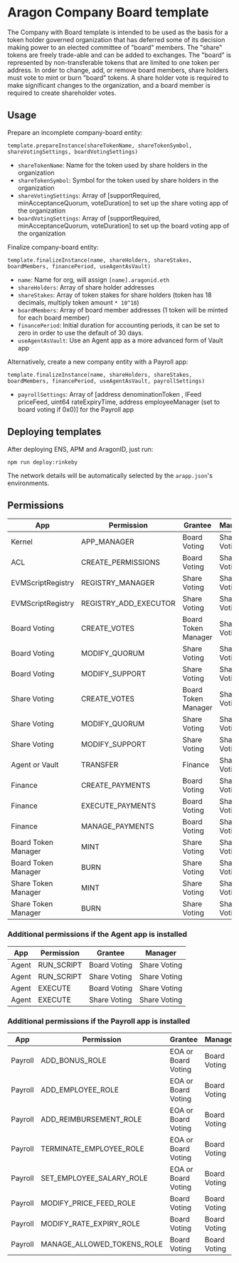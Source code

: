 # Aragon Company Board template

The Company with Board template is intended to be used as the basis for a token holder governed organization that has deferred some of its decision making power to an elected committee of "board" members. The "share" tokens are freely trade-able and can be added to exchanges. The "board" is represented by non-transferable tokens that are limited to one token per address. In order to change, add, or remove board members, share holders must vote to mint or burn "board" tokens. A share holder vote is required to make significant changes to the organization, and a board member is required to create shareholder votes.

## Usage

Prepare an incomplete company-board entity:

```
template.prepareInstance(shareTokenName, shareTokenSymbol, shareVotingSettings, boardVotingSettings)
```

- `shareTokenName`: Name for the token used by share holders in the organization
- `shareTokenSymbol`: Symbol for the token used by share holders in the organization
- `shareVotingSettings`: Array of [supportRequired, minAcceptanceQuorum, voteDuration] to set up the share voting app of the organization
- `boardVotingSettings`: Array of [supportRequired, minAcceptanceQuorum, voteDuration] to set up the board voting app of the organization

Finalize company-board entity:

```
template.finalizeInstance(name, shareHolders, shareStakes, boardMembers, financePeriod, useAgentAsVault)
```

- `name`: Name for org, will assign `[name].aragonid.eth`
- `shareHolders`: Array of share holder addresses
- `shareStakes`: Array of token stakes for share holders (token has 18 decimals, multiply token amount `* 10^18`)
- `boardMembers`: Array of board member addresses (1 token will be minted for each board member)
- `financePeriod`: Initial duration for accounting periods, it can be set to zero in order to use the default of 30 days.
- `useAgentAsVault`: Use an Agent app as a more advanced form of Vault app

Alternatively, create a new company entity with a Payroll app:

```
template.finalizeInstance(name, shareHolders, shareStakes, boardMembers, financePeriod, useAgentAsVault, payrollSettings)
```

- `payrollSettings`: Array of [address denominationToken , IFeed priceFeed, uint64 rateExpiryTime, address employeeManager (set to board voting if 0x0)] for the Payroll app

## Deploying templates

After deploying ENS, APM and AragonID, just run:

```
npm run deploy:rinkeby
```

The network details will be automatically selected by the `arapp.json`'s environments.

## Permissions

| App                 | Permission            | Grantee             | Manager       |
|---------------------|-----------------------|---------------------|---------------|
| Kernel              | APP_MANAGER           | Board Voting        | Share Voting  |
| ACL                 | CREATE_PERMISSIONS    | Board Voting        | Share Voting  |
| EVMScriptRegistry   | REGISTRY_MANAGER      | Share Voting        | Share Voting  |
| EVMScriptRegistry   | REGISTRY_ADD_EXECUTOR | Share Voting        | Share Voting  |
| Board Voting        | CREATE_VOTES          | Board Token Manager | Share Voting  |
| Board Voting        | MODIFY_QUORUM         | Share Voting        | Share Voting  |
| Board Voting        | MODIFY_SUPPORT        | Share Voting        | Share Voting  |
| Share Voting        | CREATE_VOTES          | Board Token Manager | Share Voting  |
| Share Voting        | MODIFY_QUORUM         | Share Voting        | Share Voting  |
| Share Voting        | MODIFY_SUPPORT        | Share Voting        | Share Voting  |
| Agent or Vault      | TRANSFER              | Finance             | Share Voting  |
| Finance             | CREATE_PAYMENTS       | Board Voting        | Share Voting  |
| Finance             | EXECUTE_PAYMENTS      | Board Voting        | Share Voting  |
| Finance             | MANAGE_PAYMENTS       | Board Voting        | Share Voting  |
| Board Token Manager | MINT                  | Share Voting        | Share Voting  |
| Board Token Manager | BURN                  | Share Voting        | Share Voting  |
| Share Token Manager | MINT                  | Share Voting        | Share Voting  |
| Share Token Manager | BURN                  | Share Voting        | Share Voting  |

### Additional permissions if the Agent app is installed

| App                 | Permission            | Grantee             | Manager       |
|---------------------|-----------------------|---------------------|---------------|
| Agent               | RUN_SCRIPT            | Board Voting        | Share Voting  |
| Agent               | RUN_SCRIPT            | Share Voting        | Share Voting  |
| Agent               | EXECUTE               | Board Voting        | Share Voting  |
| Agent               | EXECUTE               | Share Voting        | Share Voting  |

### Additional permissions if the Payroll app is installed

| App                 | Permission                 | Grantee             | Manager       |
|---------------------|----------------------------|---------------------|---------------|
| Payroll             | ADD_BONUS_ROLE             | EOA or Board Voting | Board Voting  |
| Payroll             | ADD_EMPLOYEE_ROLE          | EOA or Board Voting | Board Voting  |
| Payroll             | ADD_REIMBURSEMENT_ROLE     | EOA or Board Voting | Board Voting  |
| Payroll             | TERMINATE_EMPLOYEE_ROLE    | EOA or Board Voting | Board Voting  |
| Payroll             | SET_EMPLOYEE_SALARY_ROLE   | EOA or Board Voting | Board Voting  |
| Payroll             | MODIFY_PRICE_FEED_ROLE     | Board Voting        | Board Voting  |
| Payroll             | MODIFY_RATE_EXPIRY_ROLE    | Board Voting        | Board Voting  |
| Payroll             | MANAGE_ALLOWED_TOKENS_ROLE | Board Voting        | Board Voting  |
